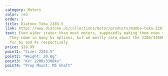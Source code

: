 ```yaml
---
category: Motors
color: red
order: 1
title: Diatone Toka 2203.5
link: https://www.diatone.us/collections/motor/products/mamba-toka-2203-5-1650kv-2650kv-3300kv-racing-motor-green
text: Even wider stator than most motors, supposedly making them even smoother.
  They come in many kv options, but we mostly care about the 2200/3300kv ones,
  for 6s and 4s respectively
price: $20.99
point1: "Size: 2203.5"
point2: "Weight: 20.8g"
point3: "KV: 2200/3300kv"
point4: "Prop Mount: M5 Shaft"
---
```

